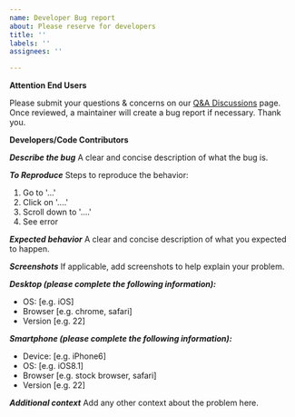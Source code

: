 ```yaml
---
name: Developer Bug report
about: Please reserve for developers
title: ''
labels: ''
assignees: ''

---
```


**Attention End Users**

Please submit your questions & concerns on our [Q&A Discussions](https://github.com/code4recovery/12-step-meeting-list/discussions/categories/q-a) page. Once reviewed, a maintainer will create a bug report if necessary. Thank you.

**Developers/Code Contributors**

***Describe the bug***
A clear and concise description of what the bug is.

***To Reproduce***
Steps to reproduce the behavior:
1. Go to '...'
2. Click on '....'
3. Scroll down to '....'
4. See error

***Expected behavior***
A clear and concise description of what you expected to happen.

***Screenshots***
If applicable, add screenshots to help explain your problem.

***Desktop (please complete the following information):***
 - OS: [e.g. iOS]
 - Browser [e.g. chrome, safari]
 - Version [e.g. 22]

***Smartphone (please complete the following information):***
 - Device: [e.g. iPhone6]
 - OS: [e.g. iOS8.1]
 - Browser [e.g. stock browser, safari]
 - Version [e.g. 22]

***Additional context***
Add any other context about the problem here.
